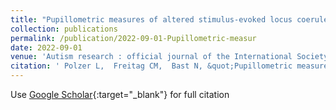 ```yaml
---
title: "Pupillometric measures of altered stimulus-evoked locus coeruleus-norepinephrine activity explain attenuated social attention in preschoolers with autism spectrum disorder."
collection: publications
permalink: /publication/2022-09-01-Pupillometric-measur
date: 2022-09-01
venue: 'Autism research : official journal of the International Society for Autism Research'
citation: ' Polzer L,  Freitag CM,  Bast N, &quot;Pupillometric measures of altered stimulus-evoked locus coeruleus-norepinephrine activity explain attenuated social attention in preschoolers with autism spectrum disorder..&quot; Autism research : official journal of the International Society for Autism Research, 2022.'
---
```

Use [Google Scholar](https://scholar.google.com/scholar?q=Pupillometric+measures+of+altered+stimulus+evoked+locus+coeruleus+norepinephrine+activity+explain+attenuated+social+attention+in+preschoolers+with+autism+spectrum+disorder.){:target="_blank"} for full citation